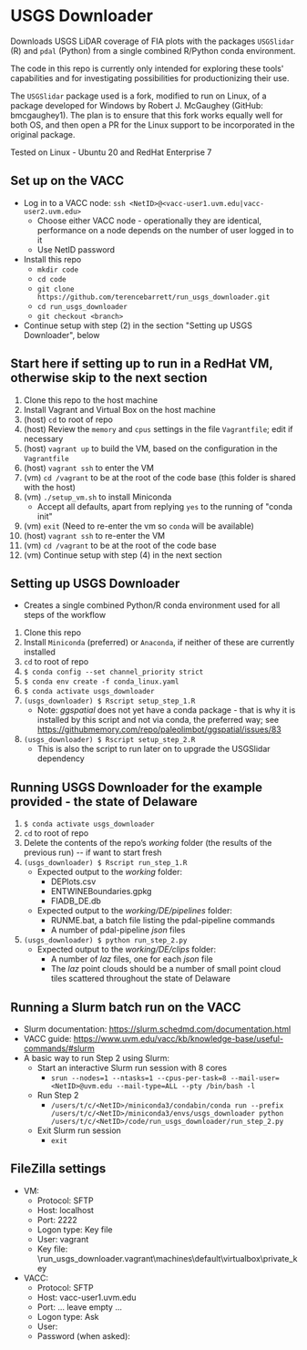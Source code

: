 USGS Downloader
===============

Downloads USGS LiDAR coverage of FIA plots with the packages `USGSlidar` (R) 
and `pdal` (Python) from a single combined R/Python conda environment. 

The code in this repo is currently only intended for exploring these tools' 
capabilities and for investigating possibilities for productionizing their use.

The `USGSlidar` package used is a fork, modified to run on Linux, of a package 
developed for Windows by Robert J. McGaughey (GitHub: bmcgaughey1). The plan is to 
ensure that this fork works equally well for both OS, and then open a PR for the 
Linux support to be incorporated in the original package.

Tested on Linux - Ubuntu 20 and RedHat Enterprise 7

Set up on the VACC
------------------
- Log in to a VACC node: `ssh <NetID>@<vacc-user1.uvm.edu|vacc-user2.uvm.edu>` 
  - Choose either VACC node - operationally they are identical, 
  performance on a node depends on the number of user logged in to it
  - Use NetID password
- Install this repo
  - `mkdir code`
  - `cd code`
  - `git clone https://github.com/terencebarrett/run_usgs_downloader.git`
  - `cd run_usgs_downloader`
  - `git checkout <branch>`
- Continue setup with step (2) in the section "Setting up USGS Downloader", below

Start here if setting up to run in a RedHat VM, otherwise skip to the next section
----------------------------------------------------------------------------------
1. Clone this repo to the host machine
2. Install Vagrant and Virtual Box on the host machine
3. (host) `cd` to root of repo
4. (host) Review the `memory` and `cpus` settings in the file `Vagrantfile`; edit if necessary
5. (host) `vagrant up` to build the VM, based on the configuration in the `Vagrantfile`
6. (host) `vagrant ssh` to enter the VM
7. (vm) `cd /vagrant` to be at the root of the code base (this folder is shared with the host)
8. (vm) `./setup_vm.sh` to install Miniconda
   - Accept all defaults, apart from replying `yes` to the running of "conda init"
9. (vm) `exit` (Need to re-enter the vm so `conda` will be available)
10. (host) `vagrant ssh` to re-enter the VM
11. (vm) `cd /vagrant` to be at the root of the code base
12. (vm) Continue setup with step (4) in the next section

Setting up USGS Downloader  
--------------------------
- Creates a single combined Python/R conda environment used for all steps of the workflow

1. Clone this repo
2. Install `Miniconda` (preferred) or `Anaconda`, if neither of these are currently installed
3. `cd` to root of repo
4. `$ conda config --set channel_priority strict`
5. `$ conda env create -f conda_linux.yaml`
6. `$ conda activate usgs_downloader`
7. `(usgs_downloader) $ Rscript setup_step_1.R`
   - Note: *ggspatial* does not yet have a conda package - that is why it is installed by this script 
   and not via conda, the preferred way; see https://githubmemory.com/repo/paleolimbot/ggspatial/issues/83
8. `(usgs_downloader) $ Rscript setup_step_2.R`
   - This is also the script to run later on to upgrade the USGSlidar dependency 
   
Running USGS Downloader for the example provided - the state of Delaware
------------------------------------------------------------------------
1. `$ conda activate usgs_downloader`
2. `cd` to root of repo
3. Delete the contents of the repo’s *working* folder (the results of the previous run) -- if want to 
start fresh
4. `(usgs_downloader) $ Rscript run_step_1.R`
   - Expected output to the *working* folder:
     - DEPlots.csv
     - ENTWINEBoundaries.gpkg
     - FIADB_DE.db
   - Expected output to the *working/DE/pipelines* folder:
     - RUNME.bat, a batch file listing the pdal-pipeline commands
     - A number of pdal-pipeline *json* files
5. `(usgs_downloader) $ python run_step_2.py`
   - Expected output to the *working/DE/clips* folder:
     - A number of *laz* files, one for each *json* file
     - The *laz* point clouds should be a number of small point cloud tiles scattered throughout 
     the state of Delaware

Running a Slurm batch run on the VACC
-------------------------------------
- Slurm documentation: https://slurm.schedmd.com/documentation.html
- VACC guide: https://www.uvm.edu/vacc/kb/knowledge-base/useful-commands/#slurm
- A basic way to run Step 2 using Slurm:
  - Start an interactive Slurm run session with 8 cores
    - `srun --nodes=1 --ntasks=1 --cpus-per-task=8 --mail-user=<NetID>@uvm.edu --mail-type=ALL --pty /bin/bash -l`
  - Run Step 2
    - `/users/t/c/<NetID>/miniconda3/condabin/conda run --prefix /users/t/c/<NetID>/miniconda3/envs/usgs_downloader python /users/t/c/<NetID>/code/run_usgs_downloader/run_step_2.py`
  - Exit Slurm run session
    - `exit`

FileZilla settings
------------------
- VM:
  - Protocol: SFTP
  - Host: localhost
  - Port: 2222
  - Logon type: Key file
  - User: vagrant
  - Key file: <path>\run_usgs_downloader\.vagrant\machines\default\virtualbox\private_key
- VACC:
  - Protocol: SFTP
  - Host: vacc-user1.uvm.edu
  - Port: ... leave empty ...
  - Logon type: Ask
  - User: <NetID>
  - Password (when asked): <NetID password>
